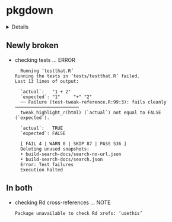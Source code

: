 # pkgdown

<details>

* Version: 2.0.4
* GitHub: https://github.com/r-lib/pkgdown
* Source code: https://github.com/cran/pkgdown
* Date/Publication: 2022-06-10 12:30:02 UTC
* Number of recursive dependencies: 71

Run `cloud_details(, "pkgdown")` for more info

</details>

## Newly broken

*   checking tests ... ERROR
    ```
      Running ‘testthat.R’
    Running the tests in ‘tests/testthat.R’ failed.
    Last 13 lines of output:
      
      `actual`:   "1 + 2"        
      `expected`: "1"     "+" "2"
      ── Failure (test-tweak-reference.R:99:3): fails cleanly ────────────────────────
      tweak_highlight_r(html) (`actual`) not equal to FALSE (`expected`).
      
      `actual`:   TRUE 
      `expected`: FALSE
      
      [ FAIL 4 | WARN 0 | SKIP 87 | PASS 536 ]
      Deleting unused snapshots:
      • build-search-docs/search-no-url.json
      • build-search-docs/search.json
      Error: Test failures
      Execution halted
    ```

## In both

*   checking Rd cross-references ... NOTE
    ```
    Package unavailable to check Rd xrefs: ‘usethis’
    ```

